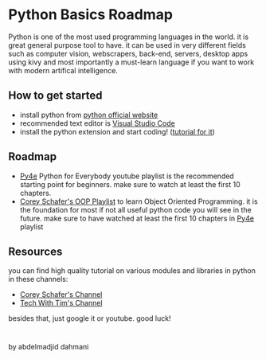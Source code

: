 # Python Basics Roadmap

Python is one of the most used programming languages in the world. it is great general purpose tool to have. it can be used in very different fields such as computer vision, webscrapers, back-end, servers, desktop apps using kivy and most importantly a must-learn language if you want to work with modern artifical intelligence. 


## How to get started
- install python from [python official website](https://www.python.org)
- recommended text editor is [Visual Studio Code](https://code.visualstudio.com)
- install the python extension and start coding! ([tutorial for it](https://www.youtube.com/watch?v=vBrrOa_SJog))

## Roadmap
- [Py4e](https://www.youtube.com/playlist?list=PLlRFEj9H3Oj7Bp8-DfGpfAfDBiblRfl5p) Python for Everybody youtube playlist is the recommended starting point for beginners.
make sure to watch at least the first 10 chapters.
- [Corey Schafer's OOP Playlist](https://www.youtube.com/playlist?list=PL-osiE80TeTsqhIuOqKhwlXsIBIdSeYtc) to learn Object Oriented Programming. it is the foundation for most if not all useful python code you will see in the future. make sure to have watched at least the first 10 chapters in [Py4e](https://www.youtube.com/playlist?list=PLlRFEj9H3Oj7Bp8-DfGpfAfDBiblRfl5p) playlist

## Resources
you can find high quality tutorial on various modules and libraries in python in these channels:
- [Corey Schafer's Channel](https://www.youtube.com/c/Coreyms/playlists)
- [Tech With Tim's Channel](https://www.youtube.com/c/TechWithTim/playlists)

besides that, just google it or youtube. good luck!
#
by abdelmadjid dahmani
